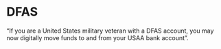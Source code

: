 # DFAS
“If you are a United States military veteran with a DFAS account, you may now digitally move funds to and from your USAA bank account”.
